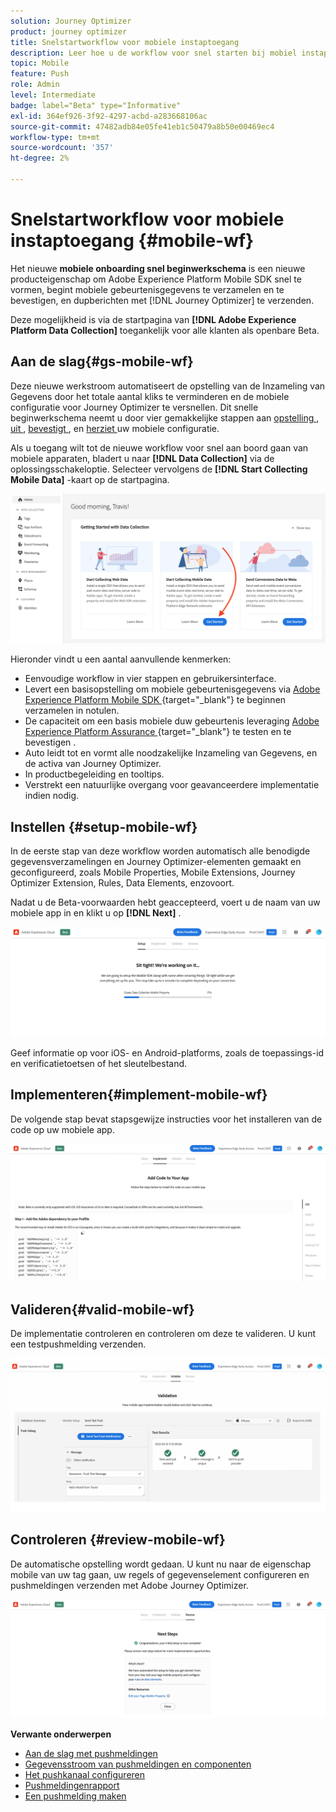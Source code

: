 ```yaml
---
solution: Journey Optimizer
product: journey optimizer
title: Snelstartworkflow voor mobiele instaptoegang
description: Leer hoe u de workflow voor snel starten bij mobiel instappen kunt gebruiken
topic: Mobile
feature: Push
role: Admin
level: Intermediate
badge: label="Beta" type="Informative"
exl-id: 364ef926-3f92-4297-acbd-a283668106ac
source-git-commit: 47482adb84e05fe41eb1c50479a8b50e00469ec4
workflow-type: tm+mt
source-wordcount: '357'
ht-degree: 2%

---
```


# Snelstartworkflow voor mobiele instaptoegang {#mobile-wf}

Het nieuwe **mobiele onboarding snel beginwerkschema** is een nieuwe producteigenschap om Adobe Experience Platform Mobile SDK snel te vormen, begint mobiele gebeurtenisgegevens te verzamelen en te bevestigen, en dupberichten met [!DNL Journey Optimizer] te verzenden.

Deze mogelijkheid is via de startpagina van **[!DNL Adobe Experience Platform Data Collection]** toegankelijk voor alle klanten als openbare Beta.

## Aan de slag{#gs-mobile-wf}

Deze nieuwe werkstroom automatiseert de opstelling van de Inzameling van Gegevens door het totale aantal kliks te verminderen en de mobiele configuratie voor Journey Optimizer te versnellen. Dit snelle beginwerkschema neemt u door vier gemakkelijke stappen aan [ opstelling ](##setup-mobile-wf), [ uit ](#implement-mobile-wf), [ bevestigt ](#valid-mobile-wf), en [ herziet ](#review-mobile-wf) uw mobiele configuratie.

Als u toegang wilt tot de nieuwe workflow voor snel aan boord gaan van mobiele apparaten, bladert u naar **[!DNL Data Collection]** via de oplossingsschakeloptie. Selecteer vervolgens de **[!DNL Start Collecting Mobile Data]** -kaart op de startpagina.

![](assets/mobile-wf-home.png)

Hieronder vindt u een aantal aanvullende kenmerken:

* Eenvoudige workflow in vier stappen en gebruikersinterface.
* Levert een basisopstelling om mobiele gebeurtenisgegevens via [ Adobe Experience Platform Mobile SDK ](https://developer.adobe.com/client-sdks/documentation/){target="_blank"} te beginnen verzamelen  in notulen.
* De capaciteit om een basis mobiele duw gebeurtenis leveraging [ Adobe Experience Platform Assurance ](https://experienceleague.adobe.com/docs/experience-platform/assurance/home.html?lang=nl-NL){target="_blank"} te testen en te bevestigen .
* Auto leidt tot en vormt alle noodzakelijke Inzameling van Gegevens, en de activa van Journey Optimizer.
* In productbegeleiding en tooltips.
* Verstrekt een natuurlijke overgang voor geavanceerdere implementatie indien nodig.

## Instellen {#setup-mobile-wf}

In de eerste stap van deze workflow worden automatisch alle benodigde gegevensverzamelingen en Journey Optimizer-elementen gemaakt en geconfigureerd, zoals Mobile Properties, Mobile Extensions, Journey Optimizer Extension, Rules, Data Elements, enzovoort.

Nadat u de Beta-voorwaarden hebt geaccepteerd, voert u de naam van uw mobiele app in en klikt u op **[!DNL Next]** .

![](assets/mobile-wf-setup.png)

Geef informatie op voor iOS- en Android-platforms, zoals de toepassings-id en verificatietoetsen of het sleutelbestand.

## Implementeren{#implement-mobile-wf}

De volgende stap bevat stapsgewijze instructies voor het installeren van de code op uw mobiele app.

![](assets/mobile-wf-add-code.png)


## Valideren{#valid-mobile-wf}

De implementatie controleren en controleren om deze te valideren. U kunt een testpushmelding verzenden.

![](assets/mobile-wf-valid.png)


## Controleren {#review-mobile-wf}

De automatische opstelling wordt gedaan. U kunt nu naar de eigenschap mobile van uw tag gaan, uw regels of gegevenselement configureren en pushmeldingen verzenden met Adobe Journey Optimizer.

![](assets/mobile-wf-done.png)


**Verwante onderwerpen**

* [Aan de slag met pushmeldingen](get-started-push.md)
* [Gegevensstroom van pushmeldingen en componenten](push-gs.md)
* [Het pushkanaal configureren](push-configuration.md)
* [Pushmeldingenrapport](../reports/journey-global-report-cja-push.md#push-global)
* [Een pushmelding maken](create-push.md)
